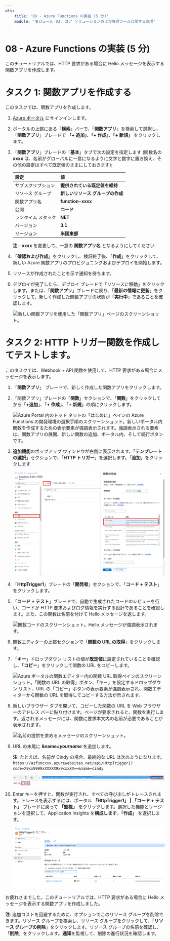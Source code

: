 ```yaml
---
wts:
    title: '08 - Azure Functions の実装 (5 分)'
    module: 'モジュール 03: コア ソリューションおよび管理ツールに関する説明'
---
```

# 08 - Azure Functions の実装 (5 分)

このチュートリアルでは、HTTP 要求がある場合に Hello メッセージを表示する関数アプリを作成します。 

# タスク 1: 関数アプリを作成する 

このタスクでは、関数アプリを作成します。

1. [Azure ポータル](https://portal.azure.com) にサインインします。

2. ポータルの上部にある「**検索**」バーで、「**関数アプリ**」を検索して選択し、「**関数アプリ**」ブレードで **「+ 追加」**、**「+ 作成」**、**「+ 新規」** をクリックします。

3. 「**関数アプリ**」ブレードの「**基本**」タブで次の設定を指定します (関数名の **xxxx** は、名前がグローバルに一意になるように文字と数字に置き換え、その他の設定はすべて既定値のままにしておきます): 

    | 設定 | 値 |
    | -- | --|
    | サブスクリプション | **提供されている既定値を維持** |
    | リソース グループ | **新しいリソース グループの作成** |
    | 関数アプリ名 | **function-xxxx** |
    | 公開 | **コード** |
    | ランタイム スタック | **NET** |
    | バージョン | **3.1** |
    | リージョン | **米国東部** |

    **注** - **xxxx** を変更して、一意の **関数アプリ名** となるようにしてください

4. 「**確認および作成**」をクリックし、検証終了後、「**作成**」をクリックして、新しい Azure 関数アプリのプロビジョニングおよびデプロイを開始します。

5. リソースが作成されたことを示す通知を待ちます。

6. デプロイが完了したら、デプロイ ブレードで「リソースに移動」をクリックします。または、「**関数アプリ**」ブレードに戻り、「**最新の情報に更新**」をクリックして、新しく作成した関数アプリの状態が「**実行中**」であることを確認します。 

    ![新しい関数アプリを使用した「関数アプリ」ページのスクリーンショット。](../images/0701.png)

# タスク 2: HTTP トリガー関数を作成してテストします。

このタスクでは、Webhook + API 関数を使用して、HTTP 要求がある場合にメッセージを表示します。 

1. 「**関数アプリ**」 ブレードで、新しく作成した関数アプリをクリックします。 

2. 「関数アプリ」ブレードの「**関数**」セクションで、「**関数**」をクリックしてから「**+追加**」、「**+ 作成**」、「**+ 新規**」の順にクリックします。

    ![Azure Portal 内のドット ネットの「はじめに」ペインの Azure Functions の開発環境の選択手順のスクリーンショット。新しいポータル内関数を作成するための表示要素が強調表示されます。強調表示される要素は、関数アプリの展開、新しい関数の追加、ポータル内、そして続行ボタンです。](../images/0702.png)

3. **追加機能**のポップアップ ウィンドウが右側に表示されます。「**テンプレートの選択**」セクションで、「**HTTP トリガー**」を選択します。「**追加**」をクリックします 

    ![Azure Portal 内のドット ネットの [はじめに] ペインの Azure Functions で関数を作成する手順のスクリーンショット。Azure Functions に新しい webhook を追加するために使用する表示要素を示す HTTP トリガー カードが強調表示されます。](../images/0702a.png)

4. 「**HttpTrigger1**」ブレードの「**開発者**」セクションで、「**コード + テスト**」をクリックします。 

5. 「**コード + テスト**」ブレードで、自動で生成されたコードのレビューを行い、コードが HTTP 要求およびログ情報を実行する設計であることを確認します。また、この関数は名前を付けて Hello メッセージを返します。 

    ![関数コードのスクリーンショット。Hello メッセージが強調表示されます。](../images/0704.png)

6. 関数エディターの上部セクションで「**関数の URL の取得**」をクリックします。 

7. 「**キー**」ドロップダウン リストの値が**既定値**に設定されていることを確認し、「**コピー**」をクリックして関数の URL をコピーします。 

    ![Azure ポータルの関数エディター内の関数 URL 取得ペインのスクリーンショット。「関数の URL の取得」ボタン、「キー」を設定するドロップダウン リスト、URL の「コピー」ボタンの表示要素が強調表示され、関数エディターから関数の URL を取得してコピーする方法が示されます。](../images/0705.png)

8. 新しいブラウザー タブを開いて、コピーした関数の URL を Web ブラウザーのアドレス バーに貼り付けます。ページが要求されると、関数を実行します。返されるメッセージには、関数に要求本文内の名前が必要であることが表示されます。

    ![名前の提供を求めるメッセージのスクリーンショット。](../images/0706.png)

9. URL の末尾に **&name=*yourname*** を追加します。

    **注**: たとえば、名前が Cindy の場合、最終的な URL は次のようになります。 `https://azfuncxxx.azurewebsites.net/api/HttpTrigger1?code=X9xx9999xXXXXX9x9xxxXX==&name=cindy`

    ![強調表示された関数 URL のスクリーンショットと、Web ブラウザーのアドレス バーに追加されたユーザー名の例。メイン ブラウザー ウィンドウ内に関数の出力を示す Hello メッセージとユーザー名も強調表示されます。](../images/0707.png)

10. Enter キーを押すと、関数が実行され、すべての呼び出しがトレースされます。トレースを表示するには、ポータル **「HttpTrigger1」 \| 「コード + テスト」** ブレードに戻って **「監視」** をクリックします。選択した機能とリージョンを選択して、Application Insights を**構成します**。**「作成」** を選択します。

    ![Azure Portal の関数エディター内で関数を実行した結果のトレース情報ログのスクリーンショット。](../images/0709.png) 

お疲れさまでした。このチュートリアルでは、HTTP 要求がある場合に Hello メッセージを表示する関数アプリを作成しました。 

**注**: 追加コストを回避するために、オプションでこのリソース グループを削除できます。リソース グループを検索し、リソース グループをクリックして、「**リソース グループの削除**」をクリックします。リソース グループの名前を確認し、「**削除**」をクリックします。**通知**を監視して、削除の進行状況を確認します。
